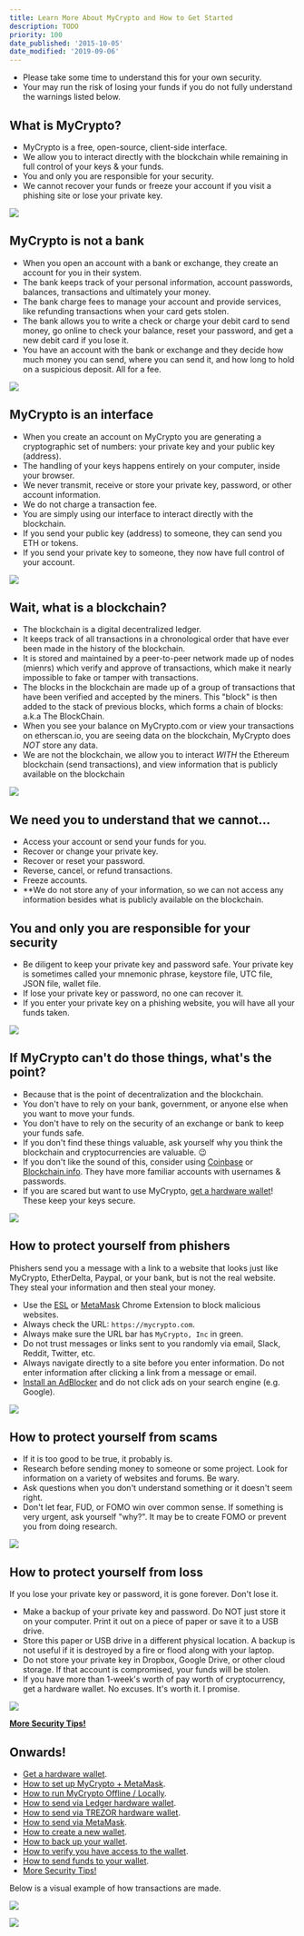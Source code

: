 ```yaml
---
title: Learn More About MyCrypto and How to Get Started
description: TODO
priority: 100
date_published: '2015-10-05'
date_modified: '2019-09-06'
---
```


* Please take some time to understand this for your own security.
* Your may run the risk of losing your funds if you do not fully understand the warnings listed below.

## What is MyCrypto?

<div class='row between-xs'>

* MyCrypto is a free, open-source, client-side interface.
* We allow you to interact directly with the blockchain while remaining in full control of your keys & your funds.
* You and only you are responsible for your security.
* We cannot recover your funds or freeze your account if you visit a phishing site or lose your private key.

<div class='col-xs-12 col-sm-2 col-no-gutter'>

![](../../assets/how-to/getting-started/how-to-get-started-on-mycrypto/onboarding-icon-1.svg)

</div>
</div>

<div class='row between-xs'>
<div class='col-xs-12 col-sm-8 col-no-gutter'>

## MyCrypto is not a bank

* When you open an account with a bank or exchange, they create an account for you in their system.
* The bank keeps track of your personal information, account passwords, balances, transactions and ultimately your money.
* The bank charge fees to manage your account and provide services, like refunding transactions when your card gets stolen.
* The bank allows you to write a check or charge your debit card to send money, go online to check your balance, reset your password, and get a new debit card if you lose it.
* You have an account with the bank or exchange and they decide how much money you can send, where you can send it, and how long to hold on a suspicious deposit. All for a fee.

</div>
<div class='col-xs-12 col-sm-2 col-no-gutter'>

![](../../assets/how-to/getting-started/how-to-get-started-on-mycrypto/onboarding-icon-2.svg)

</div>
</div>

<div class='row between-xs'>
<div class='col-xs-12 col-sm-8 col-no-gutter'>

## MyCrypto is an interface

* When you create an account on MyCrypto you are generating a cryptographic set of numbers: your private key and your public key (address).
* The handling of your keys happens entirely on your computer, inside your browser.
* We never transmit, receive or store your private key, password, or other account information.
* We do not charge a transaction fee.
* You are simply using our interface to interact directly with the blockchain.
* If you send your public key (address) to someone, they can send you ETH or tokens.
* If you send your private key to someone, they now have full control of your account.

</div>
<div class='col-xs-12 col-sm-2 col-no-gutter'>

![](../../assets/how-to/getting-started/how-to-get-started-on-mycrypto/onboarding-icon-3.svg)

</div>
</div>

<div class='row between-xs'>
<div class='col-xs-12 col-sm-8 col-no-gutter'>

## Wait, what is a blockchain?

* The blockchain is a digital decentralized ledger.
* It keeps track of all transactions in a chronological order that have ever been made in the history of the blockchain.
* It is stored and maintained by a peer-to-peer network made up of nodes (mienrs) which verify and approve of transactions, which make it nearly impossible to fake or tamper with transactions.
* The blocks in the blockchain are made up of a group of transactions that have been verified and accepted by the miners. This "block" is then added to the stack of previous blocks, which forms a chain of blocks: a.k.a The BlockChain.
* When you see your balance on MyCrypto.com or view your transactions on etherscan.io, you are seeing data on the blockchain, MyCrypto does *NOT* store any data.
* We are not the blockchain, we allow you to interact *WITH* the Ethereum blockchain (send transactions), and view information that is publicly available on the blockchain

</div>
<div class='col-xs-12 col-sm-2 col-no-gutter'>

![](../../assets/how-to/getting-started/how-to-get-started-on-mycrypto/onboarding-icon-4.svg)

</div>
</div>

<div class='row between-xs'>
<div class='col-xs-12 col-sm-8 col-no-gutter'>

## We need you to understand that we **cannot**...

* Access your account or send your funds for you.
* Recover or change your private key.
* Recover or reset your password.
* Reverse, cancel, or refund transactions.
* Freeze accounts.
* **We do not store any of your information, so we can not access any information besides what is publicly available on the blockchain.

## **You** and **only you** are responsible for your security

* Be diligent to keep your private key and password safe. Your private key is sometimes called your mnemonic phrase, keystore file, UTC file, JSON file, wallet file.
* If lose your private key or password, no one can recover it.
* If you enter your private key on a phishing website, you will have all your funds taken.

</div>
<div class='col-xs-12 col-sm-2 col-no-gutter'>

![](../../assets/how-to/getting-started/how-to-get-started-on-mycrypto/onboarding-icon-5.svg)

</div>
</div>

<div class='row between-xs'>
<div class='col-xs-12 col-sm-8 col-no-gutter'>

## If MyCrypto can't do those things, what's the point?

* Because that is the point of decentralization and the blockchain.
* You don't have to rely on your bank, government, or anyone else when you want to move your funds.
* You don't have to rely on the security of an exchange or bank to keep your funds safe.
* If you don't find these things valuable, ask yourself why you think the blockchain and cryptocurrencies are valuable. 😉
* If you don't like the sound of this, consider using [Coinbase](https://coinbase-consumer.sjv.io/k9Wjv) or [Blockchain.info](https://blockchain.info/wallet/#/signup). They have more familiar accounts with usernames & passwords.
* If you are scared but want to use MyCrypto, [get a hardware wallet](/staying-safe/hardware-wallet-recommendations)! These keep your keys secure.

</div>
<div class='col-xs-12 col-sm-2 col-no-gutter'>

![](../../assets/how-to/getting-started/how-to-get-started-on-mycrypto/onboarding-icon-6.svg)

</div>
</div>

<div class='row between-xs'>
<div class='col-xs-12 col-sm-8 col-no-gutter'>

## How to protect yourself from phishers

Phishers send you a message with a link to a website that looks just like MyCrypto, EtherDelta, Paypal, or your bank, but is not the real website. They steal your information and then steal your money.

* Use the [ESL](https://chrome.google.com/webstore/detail/ethersecuritylookup/bhhfhgpgmifehjdghlbbijjaimhmcgnf?hl=en-GB) or [MetaMask](/how-to/migrating/moving-from-mycrypto-to-metamask) Chrome Extension to block malicious websites.
* Always check the URL: `https://mycrypto.com`.
* Always make sure the URL bar has `MyCrypto, Inc` in green.
* Do not trust messages or links sent to you randomly via email, Slack, Reddit, Twitter, etc.
* Always navigate directly to a site before you enter information. Do not enter information after clicking a link from a message or email.
* [Install an AdBlocker](https://chrome.google.com/webstore/detail/ublock-origin/cjpalhdlnbpafiamejdnhcphjbkeiagm?hl=en) and do not click ads on your search engine (e.g. Google).

</div>
<div class='col-xs-12 col-sm-2 col-no-gutter'>

![](../../assets/how-to/getting-started/how-to-get-started-on-mycrypto/onboarding-icon-7.svg)

</div>
</div>

<div class='row between-xs'>
<div class='col-xs-12 col-sm-8 col-no-gutter'>

## How to protect yourself from scams

* If it is too good to be true, it probably is.
* Research before sending money to someone or some project. Look for information on a variety of websites and forums. Be wary.
* Ask questions when you don't understand something or it doesn't seem right.
* Don't let fear, FUD, or FOMO win over common sense. If something is very urgent, ask yourself "why?". It may be to create FOMO or prevent you from doing research.

</div>
<div class='col-xs-12 col-sm-2 col-no-gutter'>

![](../../assets/how-to/getting-started/how-to-get-started-on-mycrypto/onboarding-icon-8.svg)

</div>
</div>

<div class='row between-xs'>
<div class='col-xs-12 col-sm-8 col-no-gutter'>

## How to protect yourself from loss

If you lose your private key or password, it is gone forever. Don't lose it.

* Make a backup of your private key and password. Do NOT just store it on your computer. Print it out on a piece of paper or save it to a USB drive.
* Store this paper or USB drive in a different physical location. A backup is not useful if it is destroyed by a fire or flood along with your laptop.
* Do not store your private key in Dropbox, Google Drive, or other cloud storage. If that account is compromised, your funds will be stolen.
* If you have more than 1-week's worth of pay worth of cryptocurrency, get a hardware wallet. No excuses. It's worth it. I promise.

</div>
<div class='col-xs-12 col-sm-2 col-no-gutter'>

![](../../assets/how-to/getting-started/how-to-get-started-on-mycrypto/onboarding-icon-9.svg)

</div>
</div>

[**More Security Tips!**](/staying-safe/protecting-yourself-and-your-funds)

<div class='row between-xs'>
<div class='col-xs-12 col-sm-8 col-no-gutter'>

## Onwards!

* [Get a hardware wallet](/staying-safe/hardware-wallet-recommendations).
* [How to set up MyCrypto + MetaMask](/how-to/migrating/moving-from-mycrypto-to-metamask).
* [How to run MyCrypto Offline / Locally](/how-to/offline/how-to-run-mycrypto-offline-and-locally).
* [How to send via Ledger hardware wallet](/how-to/migrating/moving-from-mycrypto-to-ledger).
* [How to send via TREZOR hardware wallet](/how-to/migrating/moving-from-mycrypto-to-trezor).
* [How to send via MetaMask](/how-to/migrating/moving-from-mycrypto-to-metamask).
* [How to create a new wallet](/how-to/getting-started/how-to-create-a-wallet).
* [How to back up your wallet](/how-to/backup-restore/how-to-save-back-up-your-wallet).
* [How to verify you have access to the wallet](/how-to/accessing-wallet/how-to-access-your-wallet-with-keystore-file).
* [How to send funds to your wallet](/how-to/getting-started/where-can-i-buy-sell-trade-or-exchange-my-eth-or-tokens).
* [More Security Tips!](/staying-safe/protecting-yourself-and-your-funds)

Below is a visual example of how transactions are made.

![](../../assets/how-to/getting-started/how-to-get-started-on-mycrypto/infographic.png)

<div class='row between-xs'>
<div class='col-xs-12 col-sm-2 col-no-gutter'>

![](../../assets/how-to/getting-started/how-to-get-started-on-mycrypto/onboarding-icon-10.svg)

</div>
</div>
</div>
</div>
